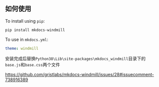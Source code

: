 ## 如何使用

To install using `pip`:
``` sh
pip install mkdocs-windmill
```

To use in `mkdocs.yml`:
``` yaml
theme: windmill
```

安装完成后替换`Python38\Lib\site-packages\mkdocs_windmill`目录下的`base.js`和`base.css`两个文件

https://github.com/gristlabs/mkdocs-windmill/issues/28#issuecomment-738916389

